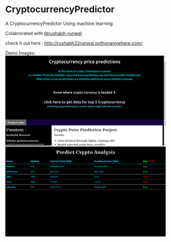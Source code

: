 # CryptocurrencyPredictor

A CryptocurrencyPredictor Using machine learning 

Colabrorated with [@rushabh-runwal](https://github.com/rushabh-runwal "rushabh's Profile")

check it out here : http://rushabh22runwal.pythonanywhere.com/

Demo Images:
<br>
<img src = "https://raw.githubusercontent.com/Rushabh-Runwal/CryptocurrencyPredictor/main/demo/Screenshot%20from%202021-03-10%2015-48-53.png">
<br>
<img src = "https://raw.githubusercontent.com/Rushabh-Runwal/CryptocurrencyPredictor/main/demo/Screenshot%20from%202021-03-10%2015-48-23.png">

